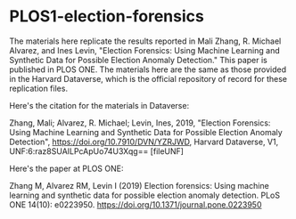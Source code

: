 # PLOS1-election-forensics

The materials here replicate the results reported in Mali Zhang, R. Michael Alvarez, and Ines Levin, "Election Forensics: Using Machine Learning and Synthetic Data for Possible Election Anomaly Detection."  This paper is published in PLOS ONE.  The materials here are the same as those provided in the Harvard Dataverse, which is the official repository of record for these replication files. 

Here's the citation for the materials in Dataverse:

Zhang, Mali; Alvarez, R. Michael; Levin, Ines, 2019, "Election Forensics: Using Machine Learning and Synthetic Data for Possible Election Anomaly Detection", https://doi.org/10.7910/DVN/YZRJWD, Harvard Dataverse, V1, UNF:6:raz8SUAILPcApUo74U3Xqg== [fileUNF]

Here's the paper at PLOS ONE:

Zhang M, Alvarez RM, Levin I (2019) Election forensics: Using machine learning and synthetic data for possible election anomaly detection. PLoS ONE 14(10): e0223950. https://doi.org/10.1371/journal.pone.0223950
